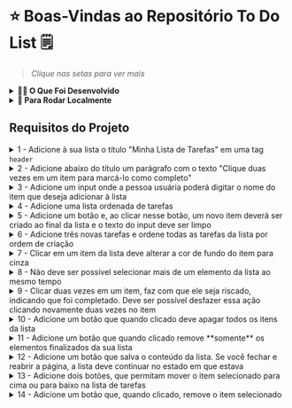 # ⭐ Boas-Vindas ao Repositório To Do List 🗒️
> *Clique nas setas para ver mais*

<details>
<summary><strong>👩‍💻 O Que Foi Desenvolvido</strong></summary>
<br />

Uma aplicação web que permite ao usuário criar e gerenciar uma lista de tarefas (to do list). O usuário pode adicionar novas tarefas, marcar as tarefas concluídas, remover tarefas individuais ou todas as tarefas da lista. Mudar as tarefas de lugar e salvar as tarefas, são funcionalidades que ainda não foram implementadas. O gif a seguir mostra um exemplo de como a aplicação funciona mas não reflete como ela está atualmente.

![exemplo de uma todo list](./todo-list-example.gif)
</details>

<details>
<summary><strong>👀 Para Rodar Localmente </strong></summary>
<br />

1. Clone o repositório   
  `git clone git@github.com:leilaMoraes/Project-To-Do-List-HTML.git`
2. Navegue até a pasta do repositório clonado  
    `cd Project-To-Do-List-HTML`
3. Instale as dependências no diretório raiz  
  `npm install`
</details>


## Requisitos do Projeto
<details><summary> 1 - Adicione à sua lista o título "Minha Lista de Tarefas" em uma tag <code>header</code> </summary><br />

<strong>Adicione uma tag <code>header</code> com o conteúdo "Minha Lista de Tarefas"</strong>

**O que será testado:**

- A página deve possuir uma tag `header` com o conteúdo "Minha Lista de Tarefas".
</details>

<details><summary> 2 - Adicione abaixo do título um parágrafo com o texto "Clique duas vezes em um item para marcá-lo como completo" </summary><br />

<strong>Adicione abaixo do título "Minha Lista de Tarefas" um parágrafo com id="funcionamento" e com o conteúdo do texto "Clique duas vezes em um item para marcá-lo como completo"</strong>

**O que será testado:**

- A página deve possuir  um elemento parágrafo com o ID `funcionamento`;
- O conteúdo do parágrafo deve ser `Clique duas vezes em um item para marcá-lo como completo`.
</details>

<details><summary> 3 - Adicione um input onde a pessoa usuária poderá digitar o nome do item que deseja adicionar à lista </summary><br />

<strong>Adicione um input com o id="texto-tarefa" onde a pessoa usuária poderá digitar o nome do item que deseja adicionar à lista</strong>

**O que será testado:**

- A página deve possuir um elemento do tipo `input`;
- O elemento `input` deve possuir o ID `texto-tarefa`.
</details>

<details><summary> 4 - Adicione uma lista ordenada de tarefas </summary><br />

<strong>Adicione uma lista ordenada de tarefas com o id="lista-tarefas"</strong>

**O que será testado:**

- A página deve possuir um elemento do tipo `ol`;
- O elemento `ol` deve possuir o ID `lista-tarefas`.
</details>

<details><summary> 5 - Adicione um botão e, ao clicar nesse botão, um novo item deverá ser criado ao final da lista e o texto do input deve ser limpo </summary><br />

<strong>Adicione um botão com id="criar-tarefa" e, ao clicar nesse botão, um novo item deverá ser criado ao final da lista e o texto do input deve ser limpo</strong>

**O que será testado:**

- A página deve possuir um elemento do tipo `button`;
- O elemento `button` deve possuir o ID `criar-tarefa`;
- Ao digitar o texto `minha primeira tarefa` e clicar no botão `criar-tarefa`, o texto digitado deve aparecer na lista e **desaparecer do campo de input**;
- A adição de elementos na lista será feita algumas vezes, portanto todos os itens criados devem permanecer na lista na medida em que novos itens são adicionados.
</details>

<details><summary> 6 - Adicione três novas tarefas e ordene todas as tarefas da lista por ordem de criação </summary><br />

<strong>Adicione três tarefas à lista de tarefas e garanta que as tarefas adicionadas à lista não apareçam em uma ordem diferente da que foram criadas. Por exemplo, ao adicionar as tarefas `Fazer exercícios do bloco 4`, `Segunda tarefa` e `Anotar dicas de JS`, elas devem constar na lista exatamente nessa ordem.</strong>

**O que será testado:**

- A página deve possuir três tarefas e será checado se elas estão ordenadas por ordem de criação - ou seja, a primeira tarefa criada deve estar na primeira posição, depois a segunda, e assim por diante.
</details>

<details><summary> 7 - Clicar em um item da lista deve alterar a cor de fundo do item para cinza </summary><br />

<strong>Ao clicar em um item da lista, este deve adquirir a cor adicionada à folha de estilo com o padrão: `background-color: nome-da-cor`, não sendo permitido qualquer outro padrão de nomenclatura de cores.</strong>

**O que será testado:**

- A página ao ser carregada deve possuir os itens da lista **sem** o estilo CSS `background-color: gray`;

- Os itens da lista ao serem clicados devem passar a ter o estilo CSS `background-color: gray`.
</details>

<details><summary> 8 - Não deve ser possível selecionar mais de um elemento da lista ao mesmo tempo </summary><br />

<strong>Não deve ser possível selecionar mais de um elemento da lista ao mesmo tempo</strong>

**O que será testado:**

- Quando um elemento da lista é selecionado, o outro elemento anteriormente selecionado deve então ser desselecionado. Isso será verificado através da presença ou não do estilo `background-color: gray` no elemento.
</details>

<details><summary> 9 - Clicar duas vezes em um item, faz com que ele seja riscado, indicando que foi completado. Deve ser possível desfazer essa ação clicando novamente duas vezes no item </summary><br />

<strong>Crie uma classe CSS com o nome "completed" e defina a propriedade "text-decoration" com o valor "line-through". Utilize a classe CSS "completed" para adicionar o efeito de letra tachada (riscada) às tarefas finalizadas.</strong>

**O que será testado:**

- Antes da ação ser disparada, o elemento adicionado à lista não deve possuir a classe `completed` nem o estilo `text-decoration: line-through solid black`;

- O item da lista ao receber duplo clique deve passar a ter a classe `completed` e o estilo `text-decoration` com o valor `line-through solid black`;

- O item da lista ao receber um segundo duplo clique, não deve mais possuir a classe `completed` nem o estilo `text-decoration: line-through solid black`.
</details>

<details><summary> 10 - Adicione um botão que quando clicado deve apagar todos os itens da lista </summary><br />

<strong>Adicione um botão com id="apaga-tudo" que quando clicado deve apagar todos os itens da lista</strong>

**O que será testado:**

- A página deve possuir um elemento `button` com o ID `apaga-tudo`;

- Dado que uma lista possua tarefas, ao dar um clique no botão a lista deve ficar vazia.
</details>

<details><summary> 11 - Adicione um botão que quando clicado remove **somente** os elementos finalizados da sua lista </summary><br />

<strong>Adicione um botão com id="remover-finalizados" que quando clicado remove **somente** os elementos finalizados da sua lista</strong>

**O que será testado:**

- A página deve possuir um elemento `button` com o ID `remover-finalizados`;

- Dado que uma lista possua tarefas finalizadas, ao clicar no botão, todos os elementos marcados como feitos devem ser removidos da lista.
</details>

<details><summary> 12 - Adicione um botão que salva o conteúdo da lista. Se você fechar e reabrir a página, a lista deve continuar no estado em que estava </summary><br />

<strong>Adicione um botão com id="salvar-tarefas" que salva o conteúdo da lista. Se você fechar e reabrir a página, a lista deve continuar no estado em que estava</strong>

**O que será testado:**

- A página deve possuir um elemento `button` com o ID `salvar-tarefas`;

- Dado que uma lista tenha várias tarefas, algumas das quais marcadas como finalizadas, um recarregamento da página deve manter a lista exatamente como está.
</details>

<details><summary> 13 - Adicione dois botões, que permitam mover o item selecionado para cima ou para baixo na lista de tarefas </summary><br />

<strong>Adicione dois botões, um com id="mover-cima" e outro com id="mover-baixo", que permitam mover o item selecionado para cima ou para baixo na lista de tarefas</strong>

:warning: Pontos importantes sobre este requisito bônus: :warning:

- Antes de começar a desenvolver essa funcionalidade, pare e pense: </br>

O que significa mover um item de uma lista para cima ou para baixo no **_DOM_**? :thinking: </br>

:bulb: Você já possui todas as habilidades necessárias para fazer isso :smiley:.

- Habitue-se a pensar nos casos especiais ao construir programas. O que acontece se o usuário tentar mover o primeiro item para cima ou o último para baixo?

**O que será testado:**

- A página deve possuir dois elementos `button`, um com o ID `mover-cima` e o outro com o ID `mover-baixo`;

- Dado que diversos elementos foram acrescentados à lista, movimentá-los de formas diversas deve deixá-los permanecer nas posições esperadas;

- Caso algum elemento esteja finalizado, este status deve persistir ainda que se mova o elemento;

- Caso nenhum elemento esteja selecionado, ao clicar nos botões a lista não deve ser alterada;

- Um elemento que esteja selecionado deve se manter selecionado mesmo depois de movido;

- _Caso especial!_ Será verificado que, caso se tente subir o elemento no topo da lista ou, caso se tente descer o último elemento da lista, esta não deve ser alterada.
</details>

<details><summary> 14 - Adicione um botão que, quando clicado, remove o item selecionado </summary><br />

<strong>Adicione um botão com id="remover-selecionado" que, quando clicado, remove o item selecionado</strong>

**O que será testado:**

- A página deve possuir um elemento `button` com um ID `remover-selecionado`;

- Ao clicar no botão, somente o elemento selecionado deve ser removido.
</details>

